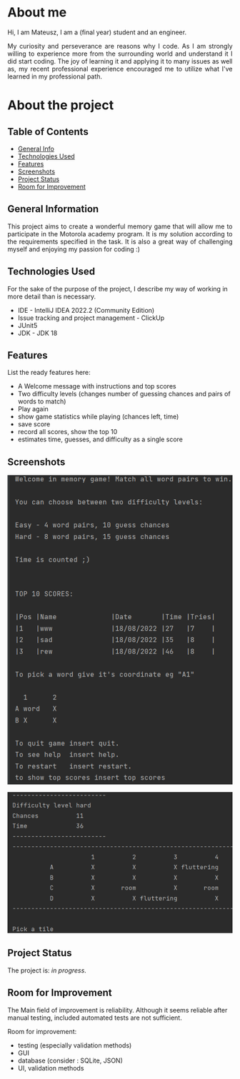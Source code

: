 # About me 

<div style="text-align: justify">
Hi, I am Mateusz, I am a (final year) student and an engineer.

 My curiosity and perseverance are reasons why I code. As I am strongly willing to experience more from the surrounding
  world and understand it I did start coding. The joy of learning it and applying it to many issues as well as, my
   recent professional experience encouraged me to utilize what I've learned in my professional path.
</div>

# About the project

## Table of Contents
* [General Info](#general-information)
* [Technologies Used](#technologies-used)
* [Features](#features)
* [Screenshots](#screenshots)
* [Project Status](#project-status)
* [Room for Improvement](#room-for-improvement)
<!-- * [License](#license) -->


## General Information

<div style="text-align: justify">
This project aims to create a wonderful memory game that will allow me to participate in 
the Motorola academy program. It is my solution according to the requirements specified in the task.
It is also a great way of challenging myself and enjoying my passion for coding :)
</div>

## Technologies Used
For the sake of the purpose of the project, I describe my way of working in more detail than is necessary.
- IDE - IntelliJ IDEA 2022.2 (Community Edition)
- Issue tracking and project management - ClickUp
- JUnit5
- JDK - JDK 18

## Features
List the ready features here:
- A Welcome message with instructions and top scores 
- Two difficulty levels (changes number of guessing chances and pairs of words to match)
- Play again
- show game statistics while playing (chances left, time)
- save score
- record all scores, show the top 10
- estimates time, guesses, and difficulty as a single score


## Screenshots
![screenshot](readMeResources/welcomeMessage.png)

![screenshot](readMeResources/hard.png)

## Project Status
The project is: _in progress_.

## Room for Improvement
The Main field of improvement is reliability. Although it seems reliable after manual testing,
included automated tests are not sufficient. 

Room for improvement:
- testing (especially validation methods)
- GUI
- database (consider : SQLite, JSON)
- UI, validation methods 
